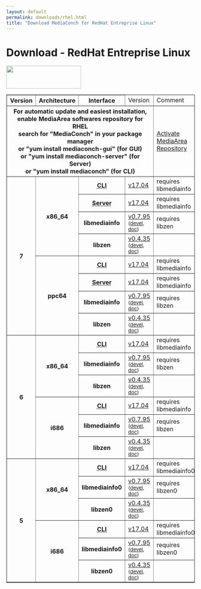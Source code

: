 ```yaml
---
layout: default
permalink: downloads/rhel.html
title: "Download MediaConch for RedHat Entreprise Linux"
---
```


# Download - RedHat Entreprise Linux

<img src="/MediaConch/images/RedHat.png" width="200" height="61"><br />

<table border="1">
<thead>
<tr class="table-header">
    <th>Version</th>
    <th>Architecture</th>
    <th>Interface</th>
    <td>Version</td>
    <td>Comment</td>
</tr>
</thead>
<tbody>
<tr>
    <th colspan="4">For automatic update and easiest installation, enable MediaArea softwares repository for RHEL<br />search for "MediaConch" in your package manager<br />or "yum install mediaconch-gui" (for GUI)<br /> or "yum install mediaconch-server" (for Server)<br /> or "yum install mediaconch" (for CLI)</th>
    <td><a href='/Repos'>Activate MediaArea Repository</a></td>
</tr>

<tr>
    <th rowspan="8" id="7">7</th>
    <th rowspan="4" id="7.x86_64">x86_64</th>
    <th><abbr title="Command Line Interface">CLI</abbr></th>
    <td><a href="//mediaarea.net/download/binary/mediaconch/17.04/mediaconch-17.04.x86_64.RHEL_7.rpm">v17.04</a></td>
    <td>requires libmediainfo</td>
</tr>
<tr>
    <th><abbr title="Server">Server</abbr></th>
    <td><a href="//mediaarea.net/download/binary/mediaconch-server/17.04/mediaconch-server-17.04.x86_64.RHEL_7.rpm">v17.04</a></td>
    <td>requires libmediainfo</td>
</tr>
<tr>
    <th>libmediainfo</th>
    <td><a href="//mediaarea.net/download/binary/libmediainfo0/0.7.95/libmediainfo-0.7.95.x86_64.RHEL_7.rpm">v0.7.95</a> <small>(<a href="//mediaarea.net/download/binary/libmediainfo0/0.7.95/libmediainfo-devel-0.7.95.x86_64.RHEL_7.rpm">devel</a>, <a href="//mediaarea.net/download/binary/libmediainfo0/0.7.95/libmediainfo-doc-0.7.95.x86_64.RHEL_7.rpm">doc</a>)</small></td>
    <td>requires libzen</td>
</tr>
<tr>
    <th>libzen</th>
    <td><a href="//mediaarea.net/download/binary/libzen0/0.4.35/libzen-0.4.35.x86_64.RHEL_7.rpm">v0.4.35</a> <small>(<a href="//mediaarea.net/download/binary/libzen0/0.4.35/libzen-devel-0.4.35.x86_64.RHEL_7.rpm">devel</a>, <a href="//mediaarea.net/download/binary/libzen0/0.4.35/libzen-doc-0.4.35.x86_64.RHEL_7.rpm">doc</a>)</small></td>
    <td>&nbsp;</td>
</tr>
<tr>
    <th rowspan="4" id="7.ppc64">ppc64</th>
    <th><abbr title="Command Line Interface">CLI</abbr></th>
    <td><a href="//mediaarea.net/download/binary/mediaconch/17.04/mediaconch-17.04.ppc64.RHEL_7.rpm">v17.04</a></td>
    <td>requires libmediainfo</td>
</tr>
<tr>
    <th><abbr title="Server">Server</abbr></th>
    <td><a href="//mediaarea.net/download/binary/mediaconch-server/17.04/mediaconch-server-17.04.ppc64.RHEL_7.rpm">v17.04</a></td>
    <td>requires libmediainfo</td>
</tr>
<tr>
    <th>libmediainfo</th>
    <td><a href="//mediaarea.net/download/binary/libmediainfo0/0.7.95/libmediainfo-0.7.95.ppc64.RHEL_7.rpm">v0.7.95</a> <small>(<a href="//mediaarea.net/download/binary/libmediainfo0/0.7.95/libmediainfo-devel-0.7.95.ppc64.RHEL_7.rpm">devel</a>, <a href="//mediaarea.net/download/binary/libmediainfo0/0.7.95/libmediainfo-doc-0.7.95.ppc64.RHEL_7.rpm">doc</a>)</small></td>
    <td>requires libzen</td>
</tr>
<tr>
    <th>libzen</th>
    <td><a href="//mediaarea.net/download/binary/libzen0/0.4.35/libzen-0.4.35.ppc64.RHEL_7.rpm">v0.4.35</a> <small>(<a href="//mediaarea.net/download/binary/libzen0/0.4.35/libzen-devel-0.4.35.ppc64.RHEL_7.rpm">devel</a>, <a href="//mediaarea.net/download/binary/libzen0/0.4.35/libzen-doc-0.4.35.ppc64.RHEL_7.rpm">doc</a>)</small></td>
    <td>&nbsp;</td>
</tr>
<tr>
    <th rowspan="6" id="6">6</th>
    <th rowspan="3" id="6.x86_64">x86_64</th>
    <th><abbr title="Command Line Interface">CLI</abbr></th>
    <td><a href="//mediaarea.net/download/binary/mediaconch/17.04/mediaconch-17.04.x86_64.RHEL_6.rpm">v17.04</a></td>
    <td>requires libmediainfo</td>
</tr>
<tr>
    <th>libmediainfo</th>
    <td><a href="//mediaarea.net/download/binary/libmediainfo0/0.7.95/libmediainfo-0.7.95.x86_64.RHEL_6.rpm">v0.7.95</a> <small>(<a href="//mediaarea.net/download/binary/libmediainfo0/0.7.95/libmediainfo-devel-0.7.95.x86_64.RHEL_6.rpm">devel</a>, <a href="//mediaarea.net/download/binary/libmediainfo0/0.7.95/libmediainfo-doc-0.7.95.x86_64.RHEL_6.rpm">doc</a>)</small></td>
    <td>requires libzen</td>
</tr>
<tr>
    <th>libzen</th>
    <td><a href="//mediaarea.net/download/binary/libzen0/0.4.35/libzen-0.4.35.x86_64.RHEL_6.rpm">v0.4.35</a> <small>(<a href="//mediaarea.net/download/binary/libzen0/0.4.35/libzen-devel-0.4.35.x86_64.RHEL_6.rpm">devel</a>, <a href="//mediaarea.net/download/binary/libzen0/0.4.35/libzen-doc-0.4.35.x86_64.RHEL_6.rpm">doc</a>)</small></td>
    <td>&nbsp;</td>
</tr>
<tr>
    <th rowspan="3" id="6.i686">i686</th>
    <th><abbr title="Command Line Interface">CLI</abbr></th>
    <td><a href="//mediaarea.net/download/binary/mediaconch/17.04/mediaconch-17.04.i686.RHEL_6.rpm">v17.04</a></td>
    <td>requires libmediainfo</td>
</tr>
<tr>
    <th>libmediainfo</th>
    <td><a href="//mediaarea.net/download/binary/libmediainfo0/0.7.95/libmediainfo-0.7.95.i686.RHEL_6.rpm">v0.7.95</a> <small>(<a href="//mediaarea.net/download/binary/libmediainfo0/0.7.95/libmediainfo-devel-0.7.95.i686.RHEL_6.rpm">devel</a>, <a href="//mediaarea.net/download/binary/libmediainfo0/0.7.95/libmediainfo-doc-0.7.95.i686.RHEL_6.rpm">doc</a>)</small></td>
    <td>requires libzen</td>
</tr>
<tr>
    <th>libzen</th>
    <td><a href="//mediaarea.net/download/binary/libzen0/0.4.35/libzen-0.4.35.i686.RHEL_6.rpm">v0.4.35</a> <small>(<a href="//mediaarea.net/download/binary/libzen0/0.4.35/libzen-devel-0.4.35.i686.RHEL_6.rpm">devel</a>, <a href="//mediaarea.net/download/binary/libzen0/0.4.35/libzen-doc-0.4.35.i686.RHEL_6.rpm">doc</a>)</small></td>
    <td>&nbsp;</td>
</tr>
<tr>
    <th rowspan="6" id="5">5</th>
    <th rowspan="3" id="5.x86_64">x86_64</th>
    <th><abbr title="Command Line Interface">CLI</abbr></th>
    <td><a href="//mediaarea.net/download/binary/mediaconch/17.04/mediaconch-17.04.x86_64.RHEL_5.rpm">v17.04</a></td>
    <td>requires libmediainfo0</td>
</tr>
<tr>
    <th>libmediainfo0</th>
    <td><a href="//mediaarea.net/download/binary/libmediainfo0/0.7.95/libmediainfo0-0.7.95.x86_64.RHEL_5.rpm">v0.7.95</a> <small>(<a href="//mediaarea.net/download/binary/libmediainfo0/0.7.95/libmediainfo-devel-0.7.95.x86_64.RHEL_5.rpm">devel</a>, <a href="//mediaarea.net/download/binary/libmediainfo0/0.7.95/libmediainfo-doc-0.7.95.x86_64.RHEL_5.rpm">doc</a>)</small></td>
    <td>requires libzen0</td>
</tr>
<tr>
    <th>libzen0</th>
    <td><a href="//mediaarea.net/download/binary/libzen0/0.4.35/libzen0-0.4.35.x86_64.RHEL_5.rpm">v0.4.35</a> <small>(<a href="//mediaarea.net/download/binary/libzen0/0.4.35/libzen-devel-0.4.35.x86_64.RHEL_5.rpm">devel</a>, <a href="//mediaarea.net/download/binary/libzen0/0.4.35/libzen-doc-0.4.35.x86_64.RHEL_5.rpm">doc</a>)</small></td>
    <td>&nbsp;</td>
</tr>
<tr>
    <th rowspan="3" id="5.i686">i686</th>
    <th><abbr title="Command Line Interface">CLI</abbr></th>
    <td><a href="//mediaarea.net/download/binary/mediaconch/17.04/mediaconch-17.04.i686.RHEL_5.rpm">v17.04</a></td>
    <td>requires libmediainfo0</td>
</tr>
<tr>
    <th>libmediainfo0</th>
    <td><a href="//mediaarea.net/download/binary/libmediainfo0/0.7.95/libmediainfo0-0.7.95.i686.RHEL_5.rpm">v0.7.95</a> <small>(<a href="//mediaarea.net/download/binary/libmediainfo0/0.7.95/libmediainfo-devel-0.7.95.i686.RHEL_5.rpm">devel</a>, <a href="//mediaarea.net/download/binary/libmediainfo0/0.7.95/libmediainfo-doc-0.7.95.i686.RHEL_5.rpm">doc</a>)</small></td>
    <td>requires libzen0</td>
</tr>
<tr>
    <th>libzen0</th>
    <td><a href="//mediaarea.net/download/binary/libzen0/0.4.35/libzen0-0.4.35.i686.RHEL_5.rpm">v0.4.35</a> <small>(<a href="//mediaarea.net/download/binary/libzen0/0.4.35/libzen-devel-0.4.35.i686.RHEL_5.rpm">devel</a>, <a href="//mediaarea.net/download/binary/libzen0/0.4.35/libzen-doc-0.4.35.i686.RHEL_5.rpm">doc</a>)</small></td>
    <td>&nbsp;</td>
</tr>
</tbody>
</table>
